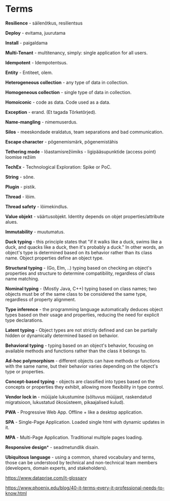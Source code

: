 # Terms

**Resilience** - säilenõtkus, resilientsus

**Deploy** - evitama, juurutama

**Install** - paigaldama

**Multi-Tenant** - multitenancy, simply: single application for all users.

**Idempotent** - Idempotentsus.

**Entity** - Entiteet, olem.

**Heterogeneous collection** - any type of data in collection.

**Homogeneous collection** - single type of data in collection.

**Homoiconic** - code as data. Code used as a data.

**Exception** - erand. (Et tagada Tõrketõrjed).

**Name-mangling** - nimemuserdus.

**Silos** - meeskondade eraldatus, team separations and bad communication.

**Escape character** - põgenemismärk, põgenemistähis

**Tethering mode** - lõastamisrežiimiks - ligipääsupunktide (access point) loomise režiim

**TechEx** - Technological Exploration: Spike or PoC.

**String** - sõne.

**Plugin** - pistik.

**Thread** - lõim.

**Thread safety** - lõimekindlus.

**Value objekt** - väärtusobjekt. Identity depends on objet properties/attribute alues.

**Immutability** - muutumatus.

**Duck typing** - this principle states that "if it walks like a duck, swims like a duck, and quacks like a duck, then
it's probably a duck." In other words, an object's type is determined based on its behavior rather than its class name.
Object properties define an object type.

**Structural typing** - (Go, Elm, ..) typing based on checking an object's properties and structure
to determine compatibility, regardless of class name matching.

**Nominal typing** - (Mostly Java, C++) typing based on class names; two objects must be of the same class to be
considered the same type,
regardless of property alignment.

**Type inference** - the programming language automatically deduces object types based on their usage and properties,
reducing the need for explicit type declarations.

**Latent typing** - Object types are not strictly defined and can be partially hidden or dynamically determined based on
behavior.

**Behavioral typing** - typing based on an object's behavior, focusing on available methods and functions rather than
the class it belongs to.

**Ad-hoc polymorphism** - different objects can have methods or functions with the same name, but their behavior varies
depending on the object's type or properties.

**Concept-based typing** - objects are classified into types based on the concepts or properties they exhibit, allowing
more flexibility in type control.

**Vendor lock in** - müüjale lukustumine (sõltuvus müüjast, raskendatud migratsioon, lukustatud ökosüsteem, pikaajalised
kulud).

**PWA** - Progressive Web App. Offline + like a desktop application.

**SPA** - Single-Page Application. Loaded single html with dynamic updates in it.

**MPA** - Multi-Page Application. Traditional multiple pages loading.

**Responsive design*** - seadmetundlik disain.

**Ubiquitous language** - using a common, shared vocabulary and terms, those can be understood by technical and non-technical team members (developers, domain experts, and stakeholders).

https://www.dataprise.com/it-glossary

https://www.phoenix.edu/blog/40-it-terms-every-it-professional-needs-to-know.html

